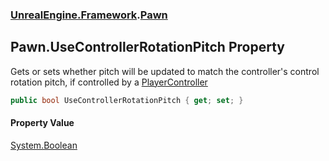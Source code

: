 ### [UnrealEngine.Framework](./UnrealEngine-Framework.md 'UnrealEngine.Framework').[Pawn](./Pawn.md 'UnrealEngine.Framework.Pawn')
## Pawn.UseControllerRotationPitch Property
Gets or sets whether pitch will be updated to match the controller's control rotation pitch, if controlled by a [PlayerController](./PlayerController.md 'UnrealEngine.Framework.PlayerController')  
```csharp
public bool UseControllerRotationPitch { get; set; }
```
#### Property Value
[System.Boolean](https://docs.microsoft.com/en-us/dotnet/api/System.Boolean 'System.Boolean')  

